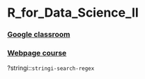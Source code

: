 # R_for_Data_Science_II

### [Google classroom](https://classroom.google.com/u/0/c/MzczNjg1MjM2NTk5)

### [Webpage course](https://curso-r.github.io/202111-r4ds-2/)


?stringi::`stringi-search-regex` 
